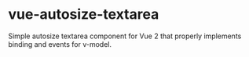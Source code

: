 # vue-autosize-textarea
Simple autosize textarea component for Vue 2 that properly implements binding and events for v-model.